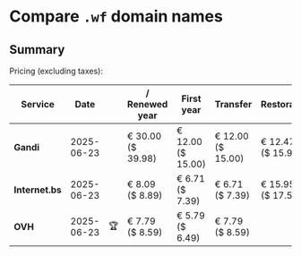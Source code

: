 # Compare `.wf` domain names

## Summary

Pricing (excluding taxes):

| Service | Date |  | / Renewed year | First year | Transfer | Restoration |
|--|--|--|--|--|--|--|
| **Gandi** | 2025-06-23 |  | € 30.00<br>($ 39.98) | € 12.00<br>($ 15.00) | € 12.00<br>($ 15.00) | € 12.47<br>($ 15.96) |
| **Internet.bs** | 2025-06-23 |  | € 8.09<br>($ 8.89) | € 6.71<br>($ 7.39) | € 6.71<br>($ 7.39) | € 15.95<br>($ 17.55) |
| **OVH** | 2025-06-23 | 🏆 | € 7.79<br>($ 8.59) | € 5.79<br>($ 6.49) | € 7.79<br>($ 8.59) |  |
